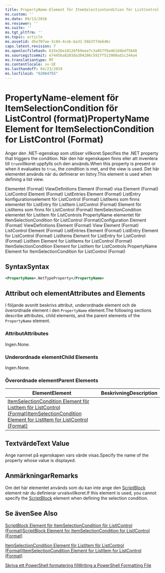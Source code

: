 ```yaml
---
title: PropertyName-Element för ItemSelectionCondition för ListControl (Format) | Microsoft Docs
ms.custom: ''
ms.date: 09/13/2016
ms.reviewer: ''
ms.suite: ''
ms.tgt_pltfrm: ''
ms.topic: article
ms.assetid: d5e707ae-3c84-4ceb-ba31-56b3ffde6d6c
caps.latest.revision: 7
ms.openlocfilehash: b15e26e18126f69eee7c3a857f9a461d4bdf5848
ms.sourcegitcommit: e7445ba8203da304286c591ff513900ad1c244a4
ms.translationtype: MT
ms.contentlocale: sv-SE
ms.lasthandoff: 04/23/2019
ms.locfileid: "62064755"
---
```

# <a name="propertyname-element-for-itemselectioncondition-for-listcontrol-format"></a><span data-ttu-id="53518-102">PropertyName-element för ItemSelectionCondition för ListControl (format)</span><span class="sxs-lookup"><span data-stu-id="53518-102">PropertyName Element for ItemSelectionCondition for ListControl (Format)</span></span>

<span data-ttu-id="53518-103">Anger den .NET-egenskap som utlöser villkoret.</span><span class="sxs-lookup"><span data-stu-id="53518-103">Specifies the .NET property that triggers the condition.</span></span> <span data-ttu-id="53518-104">När den här egenskapen finns eller att inventera till `true`villkoret uppfylls och den används.</span><span class="sxs-lookup"><span data-stu-id="53518-104">When this property is present or when it evaluates to `true`, the condition is met, and the view is used.</span></span> <span data-ttu-id="53518-105">Det här elementet används när du definierar en listvy.</span><span class="sxs-lookup"><span data-stu-id="53518-105">This element is used when defining a list view.</span></span>

<span data-ttu-id="53518-106">Elementet (Format) ViewDefinitions Element (Format) visa Element (Format) ListControl Element (Format) ListEntries Element (Format) ListEntry konfigurationselement för ListControl (Format) ListItems som finns elementet för ListEntry för ListItem ListControl (Format) Element för ListItems som finns för ListControl (Format) ItemSelectionCondition elementet för ListItem för ListControls PropertyName elementet för ItemSelectionCondition för ListControl (Format)</span><span class="sxs-lookup"><span data-stu-id="53518-106">Configuration Element (Format) ViewDefinitions Element (Format) View Element (Format) ListControl Element (Format) ListEntries Element (Format) ListEntry Element for ListControl (Format) ListItems Element for ListEntry for ListControl (Format) ListItem Element for ListItems for ListControl (Format) ItemSelectionCondition Element for ListItem for ListControls PropertyName Element for ItemSelectionCondition for ListControl (Format)</span></span>

## <a name="syntax"></a><span data-ttu-id="53518-107">Syntax</span><span class="sxs-lookup"><span data-stu-id="53518-107">Syntax</span></span>

```xml
<PropertyName>.NetTypeProperty</PropertyName>
```

## <a name="attributes-and-elements"></a><span data-ttu-id="53518-108">Attribut och element</span><span class="sxs-lookup"><span data-stu-id="53518-108">Attributes and Elements</span></span>

<span data-ttu-id="53518-109">I följande avsnitt beskrivs attribut, underordnade element och de överordnade element i den `PropertyName` element.</span><span class="sxs-lookup"><span data-stu-id="53518-109">The following sections describe attributes, child elements, and the parent elements of the `PropertyName` element.</span></span>

### <a name="attributes"></a><span data-ttu-id="53518-110">Attribut</span><span class="sxs-lookup"><span data-stu-id="53518-110">Attributes</span></span>

<span data-ttu-id="53518-111">Ingen.</span><span class="sxs-lookup"><span data-stu-id="53518-111">None.</span></span>

### <a name="child-elements"></a><span data-ttu-id="53518-112">Underordnade element</span><span class="sxs-lookup"><span data-stu-id="53518-112">Child Elements</span></span>

<span data-ttu-id="53518-113">Ingen.</span><span class="sxs-lookup"><span data-stu-id="53518-113">None.</span></span>

### <a name="parent-elements"></a><span data-ttu-id="53518-114">Överordnade element</span><span class="sxs-lookup"><span data-stu-id="53518-114">Parent Elements</span></span>

|<span data-ttu-id="53518-115">Element</span><span class="sxs-lookup"><span data-stu-id="53518-115">Element</span></span>|<span data-ttu-id="53518-116">Beskrivning</span><span class="sxs-lookup"><span data-stu-id="53518-116">Description</span></span>|
|-------------|-----------------|
|[<span data-ttu-id="53518-117">ItemSelectionCondition Element för ListItem för ListControl (Format)</span><span class="sxs-lookup"><span data-stu-id="53518-117">ItemSelectionCondition Element for ListItem for ListControl (Format)</span></span>](./itemselectioncondition-element-for-listitem-for-listcontrol-format.md)||

## <a name="text-value"></a><span data-ttu-id="53518-118">Textvärde</span><span class="sxs-lookup"><span data-stu-id="53518-118">Text Value</span></span>

<span data-ttu-id="53518-119">Ange namnet på egenskapen vars värde visas.</span><span class="sxs-lookup"><span data-stu-id="53518-119">Specify the name of the property whose value is displayed.</span></span>

## <a name="remarks"></a><span data-ttu-id="53518-120">Anmärkningar</span><span class="sxs-lookup"><span data-stu-id="53518-120">Remarks</span></span>

<span data-ttu-id="53518-121">Om det här elementet används som du kan inte ange den [ScriptBlock](./scriptblock-element-for-itemselectioncondition-for-listcontrol-format.md) element när du definierar urvalsvillkoret.</span><span class="sxs-lookup"><span data-stu-id="53518-121">If this element is used, you cannot specify the [ScriptBlock](./scriptblock-element-for-itemselectioncondition-for-listcontrol-format.md) element when defining the selection condition.</span></span>

## <a name="see-also"></a><span data-ttu-id="53518-122">Se även</span><span class="sxs-lookup"><span data-stu-id="53518-122">See Also</span></span>

[<span data-ttu-id="53518-123">ScriptBlock Element för ItemSelectionCondition för ListIControl (Format)</span><span class="sxs-lookup"><span data-stu-id="53518-123">ScriptBlock Element for ItemSelectionCondition for ListIControl (Format)</span></span>](./scriptblock-element-for-itemselectioncondition-for-listcontrol-format.md)

[<span data-ttu-id="53518-124">ItemSelectionCondition Element för ListItem för ListControl (Format)</span><span class="sxs-lookup"><span data-stu-id="53518-124">ItemSelectionCondition Element for ListItem for ListControl (Format)</span></span>](./itemselectioncondition-element-for-listitem-for-listcontrol-format.md)

[<span data-ttu-id="53518-125">Skriva ett PowerShell formatering fil</span><span class="sxs-lookup"><span data-stu-id="53518-125">Writing a PowerShell Formatting File</span></span>](./writing-a-powershell-formatting-file.md)
